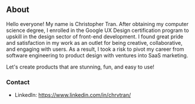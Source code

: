 ## About
Hello everyone! My name is Christopher Tran. After obtaining my computer science degree, I enrolled in the Google UX Design certification program to upskill in the design sector of front-end development. I found great pride and satisfaction in my work as an outlet for being creative, collaborative, and engaging with users. As a result, I took a risk to pivot my career from software engineering to product design with ventures into SaaS marketing.

Let's create products that are stunning, fun, and easy to use!

### Contact
- LinkedIn: https://www.linkedin.com/in/chrvtran/
